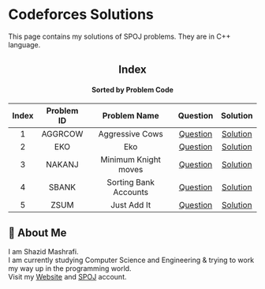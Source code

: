 # Codeforces Solutions

This page contains my solutions of SPOJ problems. They are in C++ language.  


<div align="center">

## Index 
#### Sorted by Problem Code
|  Index  |  Problem ID  | Problem Name | Question | Solution |
| :-----: | :----------: | :----------: | :------: | :------: |
| 1 | AGGRCOW | Aggressive Cows | [Question](https://www.spoj.com/problems/AGGRCOW) | [Solution](https://github.com/ShazidMashrafi/Problem-Solving/tree/master/Online%20Judges/SPOJ/Codes/AGGRCOW%20-%20Aggressive%20Cows)
| 2 | EKO | Eko | [Question](https://www.spoj.com/problems/EKO) | [Solution](https://github.com/ShazidMashrafi/Problem-Solving/tree/master/Online%20Judges/SPOJ/Codes/EKO%20-%20Eko)
| 3 | NAKANJ | Minimum Knight moves | [Question](https://www.spoj.com/problems/NAKANJ) | [Solution](https://github.com/ShazidMashrafi/Problem-Solving/tree/master/Online%20Judges/SPOJ/Codes/NAKANJ%20-%20Minimum%20Knight%20moves)
| 4 | SBANK | Sorting Bank Accounts | [Question](https://www.spoj.com/problems/SBANK) | [Solution](https://github.com/ShazidMashrafi/Problem-Solving/tree/master/Online%20Judges/SPOJ/Codes/SBANK%20-%20Sorting%20Bank%20Accounts)
| 5 | ZSUM | Just Add It | [Question](https://www.spoj.com/problems/ZSUM) | [Solution](https://github.com/ShazidMashrafi/Problem-Solving/tree/master/Online%20Judges/SPOJ/Codes/ZSUM%20-%20Just%20Add%20It)


</div>

## 🚀 About Me

I am Shazid Mashrafi.  
I am currently studying Computer Science and Engineering & trying to work my way up in the programming world.     
Visit my [Website](https://shazidmashrafi.com) and [SPOJ](https://www.spoj.com/users/shazidmashrafi) account.